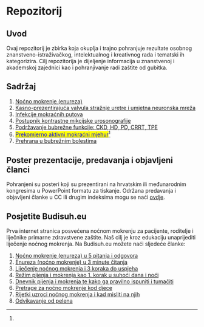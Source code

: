 # Repozitorij

## Uvod

Ovaj repozitorij je zbirka koja okuplja i trajno pohranjuje rezultate osobnog znanstveno-istraživačkog, intelektualnog i kreativnog rada i tematski ih kategorizira. Cilj repozitorija je dijeljenje informacija u znanstvenoj i akademskoj zajednici kao i pohranjivanje radi zaštite od gubitka.

## Sadržaj

1. [Noćno mokrenje (enureza)](poremecaj-funkcije-mokracnog-mjehura/enureza/)
2. [Kasno-prezentirajuća valvula stražnje uretre i umjetna neuronska mreža](poremecaj-funkcije-mokracnog-mjehura/puv.md)
3. [Infekcije mokraćnih putova](uti/)
4. [Postupnik kontrastne mikcijske urosonografije](uti/kontrastna-mikcijska-urosonografija-contrast-enhanced-voiding-urosonography.md)
5. [Podržavanje bubrežne funkcije: CKD, HD, PD, CRRT, TPE](ckd.md)
6. [<mark style="color:blue;">Prekomjerno aktivni mokraćni mjehur</mark>](#user-content-fn-1)[^1]
7. [Prehrana u bubrežnim bolestima](prehrana-u-bubreznim-bolestima/)

## Poster prezentacije, predavanja i objavljeni članci

Pohranjeni su posteri koji su prezentirani na hrvatskim ili međunarodnim kongresima u PowerPoint formatu za tiskanje. Održana predavanja i objavljeni članke u CC ili drugim indeksima mogu se naći [ovdje](art.md).

## Posjetite Budisuh.eu

Prva internet stranica posvećena noćnom mokrenju za pacijente, roditelje i liječnike primarne zdravstvene zaštite. Naš cilj je kroz edukaciju unaprijediti liječenje noćnog mokrenja. Na Budisuh.eu možete naći sljedeće članke:

1. [Noćno mokrenje (enureza) u 5 pitanja i odgovora](https://budisuh.eu/nocno-mokrenje-enureza-djeca-dijagnostika-lijecenje/)
2. [Enureza (noćno mokrenje) u 3 minute čitanja](https://budisuh.eu/enureza-nocno-mokrenje-ukratko/)
3. [Liječenje noćnog mokrenja i 3 koraka do uspjeha](https://budisuh.eu/uspjesno-lijecenje-nocnog-mokrenja/)
4. [Režim pijenja i mokrenja kao 1. korak u suhoći dana i noći](https://budisuh.eu/rezim-pijenja-i-mokrenja-prvi-korak-do-suhoce/)
5. [Dnevnik pijenja i mokrenja te kako ga pravilno ispuniti i tumačiti](https://budisuh.eu/dnevnik-pijenja-i-mokrenja-ispunjavanje-tumacenje/)
6. [Pretrage za noćno mokrenje kod djece](https://budisuh.eu/pretrage-za-nocno-mokrenje-kod-djece/)
7. [Rijetki uzroci noćnog mokrenja i kad misliti na njih](https://budisuh.eu/rijetki-uzroci-nocnog-mokrenja/)
8. [Odvikavanje od pelena](https://budisuh.eu/odvikavanje-od-pelena/)

[^1]: 
